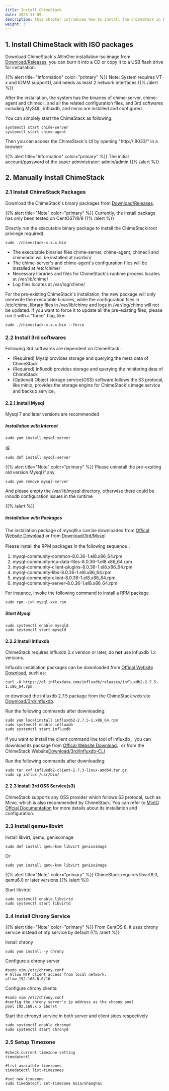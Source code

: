 ```yaml
---
title: Install ChimeStack
date: 2023-11-09
description: this chapter introduces how to install the ChimeStack in Linux 
weight: 3
---
```


## 1. Install ChimeStack with ISO packages

Download ChimeStack's AllInOne installation iso image from [Download/Releases](http://download.chimestack.io/releases), you can burn it into a CD or copy it to a USB flash drive for installation. 

{{% alert title="Information" color="primary" %}}
Note: System requires VT-x and IOMM supportU, and needs as least 2 network interfaces
{{% /alert %}}

After the installation, the system has the binaries of chime-server, chime-agent and chimecli, and all the related configuration files, and 3rd softwares including MySQL, influxdb, and minio are installed and configured.

You can simplely start the ChimeStack as following: 

```
systemctl start chime-server
systemctl start chime-agent 
```

Then you can access the ChimeStack's UI by opening "http://<your IP address>:8033/" in a browser

{{% alert title="Information" color="primary" %}}
The initial account/password of the super administrator: admin/admin
{{% /alert %}}

## 2. Manually Install ChimeStack

### 2.1 Install ChimeStack Packages

Download the ChimeStack's binary packages from [Download/Releases](http://download.chimestack.io/releases).

{{% alert title="Note" color="primary" %}}
Currently, the install package has only been tested on CentOS7/8/9
{{% /alert %}}

Directly run the executable binary package to install the ChimeStack(root privilege required): 

```
sudo ./chimestack-x.x.x.bin 
```

- The executable binaries files chime-server, chime-agent, chimecli and chimeadm will be installed at /usr/bin/
- The chime-server's and chime-agent's configuration files will be installed at /etc/chime/
- Necessary libraries and files for ChimeStack's runtime process locates at /var/lib/chime/
- Log files locates at /var/log/chime/ 

For the pre-existing ChimeStack's installation, the new package will only overwrite the executable binaries, while the configuration files in /etc/chime, library files in /var/lib/chime and logs in /var/log/chime will not be updated. 
If you want to force it to update all the pre-existing files, please run it with a "force" flag, like:

```
sudo ./chimestack-x.x.x.bin --force 
```

### 2.2 Install 3rd softwares

Following 3rd softwares are dependent on ChimeStack : 
- (Required) Mysql provides storage and querying the meta data of ChimeStack
- (Required) Influxdb provides storage and querying the minitoring data of ChimeStack
- (Optional) Object storage service(OSS) software follows the S3 protocal, like minio, provides the storage engine for ChimeStack's image service and backup service。 

#### 2.2.1.Install Mysql

Mysql 7 and later versions are recommended

##### Installation with Internet

```
sudo yum install mysql-server 
```
或
```
sudo dnf install mysql-server 
```

{{% alert title="Note" color="primary" %}}
Please uninstall the pre-exsiting old version Mysql if any
```
sudo yum remove mysql-server
```

And please empty the /var/lib/mysql directory, otherwise there could be innodb configuration issues in the runtime

{{% /alert %}}

##### Installation with Packages

The installation package of mysql8.x can be downloaded from [Offical Website Download](https://dev.mysql.com/downloads/mysql/) or from [Download/3rd/Mysql](http://download.chimestack.io/3rd/mysql)

Please install the RPM packages in the following sequence：
1. mysql-community-common-8.0.36-1.el8.x86_64.rpm
2. mysql-community-icu-data-files-8.0.36-1.el8.x86_64.rpm
3. mysql-community-client-plugins-8.0.36-1.el8.x86_64.rpm
4. mysql-community-libs-8.0.36-1.el8.x86_64.rpm
5. mysql-community-client-8.0.36-1.el8.x86_64.rpm
6. mysql-community-server-8.0.36-1.el8.x86_64.rpm

For instance, invoke the following command to install a RPM package

```
sudo rpm -ivh mysql-xxx.rpm 
```

##### Start Mysql

```
sudo systemctl enable mysqld 
sudo systemctl start mysqld 
```


#### 2.2.2 Install Influxdb 

ChimeStack requires influxdb 2.x version or later, do **not** use influxdb 1.x versions.

Influxdb installation packages can be downloaded from [Offical Website Download](https://docs.influxdata.com/influxdb/v2/install/), such as:

```
curl -O https://dl.influxdata.com/influxdb/releases/influxdb2-2.7.5-1.x86_64.rpm
```

or download the influxdb 2.7.5 package from the ChimeStack web site [Download/3rd/Influxdb](http://download.chimestack.io/3rd/influxdb).

Run the following commands after downloading: 

```
sudo yum localinstall influxdb2-2.7.5-1.x86_64.rpm
sudo systemctl enable influxdb 
sudo systemctl start influxdb
```

If you want to install the client command line tool of influxdb，you can download its package from [Offical Website Download](https://docs.influxdata.com/influxdb/v2/tools/influx-cli/)，or from the ChimeStack Website[Download/3rd/Influxdb-CLI](http://download.chimestack.io/3rd/influxdb-cli)

Run the following commands after downloading: 

```
sudo tar xvf influxdb2-client-2.7.3-linux-amd64.tar.gz
sudo cp influx /usr/bin/ 
```

#### 2.2.3 Install 3rd OSS Service(s3)

ChimeStack supports any OSS provider which follows S3 protocal, such as Minio, which is also recommended by ChimeStack. You can refer to [MinIO Offcial Documentation](https://min.io/docs/minio/linux/operations/installation.html) for more details about its installation and configuration.

### 2.3 Install qemu+libvirt

Install libvirt, qemu, genisoimage

```
sudo dnf install qemu-kvm libvirt genisoimage 
```

Or

```
sudo yum install qemu-kvm libvirt genisoimage 
```

{{% alert title="Note" color="primary" %}}
ChimeStack requires libvirt8.0, qemu6.0 or later versions
{{% /alert %}}

Start libvirtd
```
sudo systemctl enable libvirtd
sudo systemctl start libvirtd
```

### 2.4 Install Chrony Service

{{% alert title="Note" color="primary" %}}
From CentOS 8, it uses chrony service instead of ntp service by default
{{% /alert %}}

Install chrony 

```
sudo yum install -y chrony
```

Configure a chrony server

```
#sudo vim /etc/chrony.conf 
# Allow NTP client access from local network.
allow 192.168.0.0/16

```

Configure chrony clients:

```
#sudo vim /etc/chrony.conf 
#config the chrony server's ip address as the chrony pool
pool 192.168.x.x iburst
```

Start the chronyd service in both server and client sides respectively 

```
sudo systemctl enable chronyd 
sudo systemctl start chronyd
```

### 2.5 Setup Timezone

```
#check current timezone setting
timedatectl 

#list avaialble timezones 
timedatectl list-timezones 

#set new timezone 
sudo timedatectl set-timezone Asia/Shanghai
```